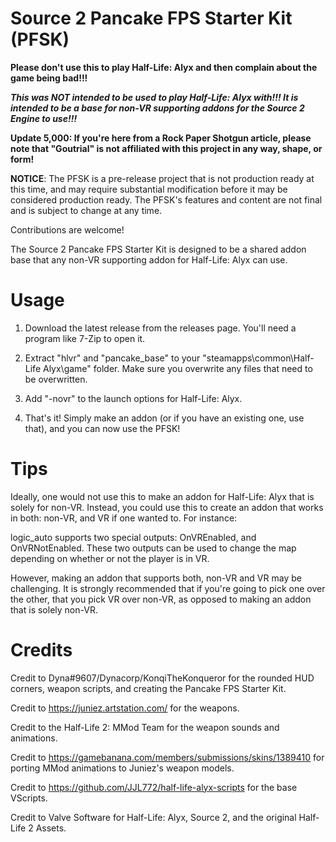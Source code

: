 # Source 2 Pancake FPS Starter Kit (PFSK)
**Please don't use this to play Half-Life: Alyx and then complain about the game being bad!!!**

***This was NOT intended to be used to play Half-Life: Alyx with!!! It is intended to be a base for non-VR supporting addons for the Source 2 Engine to use!!!***

**Update 5,000: If you're here from a Rock Paper Shotgun article, please note that "Goutrial" is not affiliated with this project in any way, shape, or form!**

**NOTICE**: The PFSK is a pre-release project that is not production ready at this time, and may require substantial modification before it may be considered production ready. The PFSK's features and content are not final and is subject to change at any time.

Contributions are welcome!

The Source 2 Pancake FPS Starter Kit is designed to be a shared addon base that any non-VR supporting addon for Half-Life: Alyx can use.

# Usage
1. Download the latest release from the releases page. You'll need a program like 7-Zip to open it.

2. Extract "hlvr" and "pancake_base" to your "steamapps\common\Half-Life Alyx\game\" folder. Make sure you overwrite any files that need to be overwritten.

3. Add "-novr" to the launch options for Half-Life: Alyx.

4. That's it! Simply make an addon (or if you have an existing one, use that), and you can now use the PFSK!

# Tips
Ideally, one would not use this to make an addon for Half-Life: Alyx that is solely for non-VR. Instead, you could use this to create
an addon that works in both: non-VR, and VR if one wanted to. For instance:

logic_auto supports two special outputs: OnVREnabled, and OnVRNotEnabled. These two outputs can be used to change the map depending
on whether or not the player is in VR.

However, making an addon that supports both, non-VR and VR may be challenging. It is strongly recommended that if you're going to pick
one over the other, that you pick VR over non-VR, as opposed to making an addon that is solely non-VR.

# Credits

Credit to Dyna#9607/Dynacorp/KonqiTheKonqueror for the rounded HUD corners, weapon scripts, and creating the Pancake FPS Starter Kit.

Credit to https://juniez.artstation.com/ for the weapons.

Credit to the Half-Life 2: MMod Team for the weapon sounds and animations.

Credit to https://gamebanana.com/members/submissions/skins/1389410 for porting MMod animations to Juniez's weapon models.

Credit to https://github.com/JJL772/half-life-alyx-scripts for the base VScripts.

Credit to Valve Software for Half-Life: Alyx, Source 2, and the original Half-Life 2 Assets.
